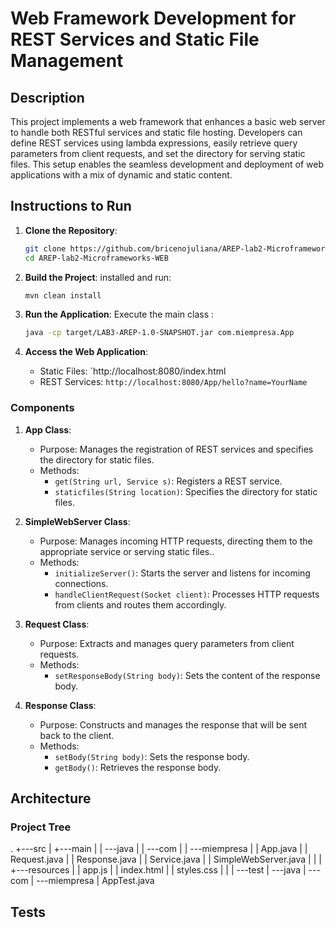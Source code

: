 # Web Framework Development for REST Services and Static File Management

## Description

This project implements a web framework that enhances a basic web server to handle both RESTful services and static file hosting. Developers can define REST services using lambda expressions, easily retrieve query parameters from client requests, and set the directory for serving static files. This setup enables the seamless development and deployment of web applications with a mix of dynamic and static content.

## Instructions to Run

1. **Clone the Repository**:
   ```bash
   git clone https://github.com/bricenojuliana/AREP-lab2-Microframeworks-WEB.git
   cd AREP-lab2-Microframeworks-WEB
   ```

2. **Build the Project**:
   installed and run:
   ```bash
   mvn clean install
   ```

3. **Run the Application**:
   Execute the main class :
   ```bash
   java -cp target/LAB3-AREP-1.0-SNAPSHOT.jar com.miempresa.App
   ```

4. **Access the Web Application**:
   - Static Files: `http://localhost:8080/index.html
   - REST Services: `http://localhost:8080/App/hello?name=YourName`


### Components

1. **App Class**:
   - Purpose: Manages the registration of REST services and specifies the directory for static files.
   - Methods:
     - `get(String url, Service s)`: Registers a REST service.
     - `staticfiles(String location)`: Specifies the directory for static files.

2. **SimpleWebServer Class**:
   - Purpose: Manages incoming HTTP requests, directing them to the appropriate service or serving static files..
   - Methods:
     - `initializeServer()`:  Starts the server and listens for incoming connections.
     - `handleClientRequest(Socket client)`:  Processes HTTP requests from clients and routes them accordingly.


3. **Request Class**:
   - Purpose: Extracts and manages query parameters from client requests.
   - Methods:
     - `setResponseBody(String body)`:  Sets the content of the response body.

4. **Response Class**:
   - Purpose: Constructs and manages the response that will be sent back to the client.
   - Methods:
     - `setBody(String body)`: Sets the response body.
     - `getBody()`: Retrieves the response body.
  
  
## Architecture

### Project Tree
.
+---src
|   +---main
|   |   \---java
|   |       \---com
|   |           \---miempresa
|   |                   App.java
|   |                   Request.java
|   |                   Response.java
|   |                   Service.java
|   |                   SimpleWebServer.java
|   |
|   +---resources
|   |       app.js
|   |       index.html
|   |       styles.css
|   |
|   \---test
|       \---java
|           \---com
|               \---miempresa
|                       AppTest.java


## Tests



   
